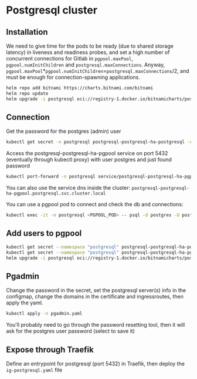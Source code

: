 # Postgresql cluster

## Installation

We need to give time for the pods to be ready (due to shared storage latency) in liveness and readiness probes, and set a high number of concurrent connections for Gitlab in `pgpool.maxPool`, `pgpool.numInitChildren` and `postgresql.maxConnections`. Anyway, `pgpool.maxPool`*`pgpool.numInitChildren`=`postgresql.maxConnections`/2, and must be enough for connection-spawning applications.

```bash
helm repo add bitnami https://charts.bitnami.com/bitnami
helm repo update
helm upgrade -i postgresql oci://registry-1.docker.io/bitnamicharts/postgresql-ha --namespace postgresql --create-namespace --set metrics.enabled=true --set metrics.serviceMonitor.enabled=true --set metrics.serviceMonitor.labels.release=kube-prometheus-stack --set pgpool.replicaCount=3 --set persistence.storageClass=longhorn --set persistence.size=15Gi --set persistence.accessModes={"ReadWriteMany"} --set postgresql.livenessProbe.initialDelaySeconds=300 --set postgresql.readinessProbe.initialDelaySeconds=240 --set pgpool.maxPool=4 --set postgresql.maxConnections=1024 --set pgpool.numInitChildren=64
```

## Connection

Get the password for the postgres (admin) user

```bash
kubectl get secret -n postgresql postgresql-postgresql-ha-postgresql -o jsonpath='{.data.\password}' | base64 -d
```

Access the postgresql-postgresql-ha-pgpool service on port 5432 (eventually through kubectl proxy) with user postgres and just found password

```bash
kubectl port-forward -n postgresql service/postgresql-postgresql-ha-pgpool :5432
```

You can also use the service dns inside the cluster: `postgresql-postgresql-ha-pgpool.postgresql.svc.cluster.local`

You can use a pgpool pod to connect and check the db and connections:

```bash
kubectl exec -it -n postgresql <PGPOOL_POD> -- psql -d postgres -U postgres -h postgresql-postgresql-ha-pgpool.postgresql.svc.cluster.local
```

## Add users to pgpool

```bash
kubectl get secret --namespace "postgresql" postgresql-postgresql-ha-postgresql -o jsonpath="{.data.repmgr-password}" | base64 -d
kubectl get secret --namespace "postgresql" postgresql-postgresql-ha-pgpool -o jsonpath="{.data.admin-password}" | base64 -d
helm upgrade -i postgresql oci://registry-1.docker.io/bitnamicharts/postgresql-ha --namespace postgresql --create-namespace --set metrics.enabled=true --set metrics.serviceMonitor.enabled=true --set metrics.serviceMonitor.labels.release=kube-prometheus-stack --set pgpool.replicaCount=3 --set persistence.storageClass=longhorn --set persistence.size=15Gi --set persistence.accessModes={"ReadWriteMany"} --set postgresql.livenessProbe.initialDelaySeconds=300 --set postgresql.readinessProbe.initialDelaySeconds=240 --set pgpool.customUsers.usernames="user01,user02" --set pgpool.customUsers.passwords="pwd01,pwd02" --set postgresql.password=<postres password> --set postgresql.repmgrPassword=<repmgr-password> --set pgpool.adminPassword=<pgpool admin password> --set pgpool.maxPool=4 --set postgresql.maxConnections=1024 --set pgpool.numInitChildren=64
```

## Pgadmin

Change the password in the secret, set the postgresql server(s) info in the configmap, change the domains in the certificate and ingressroutes, then apply the yaml.

```bash
kubectl apply -n pgadmin.yaml
```

You'll probably need to go through the password resetting tool, then it will ask for the postgres user password (select to save it)

## Expose through Traefik

Define an entrypoint for postgresql (port 5432) in Traefik, then deploy the `ig-postgresql.yaml` file
